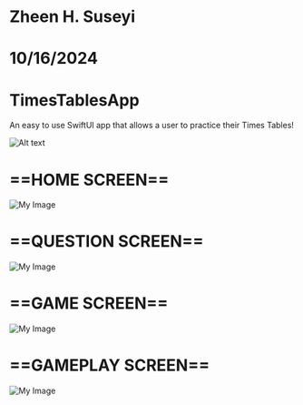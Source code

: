 # Zheen H. Suseyi
# 10/16/2024
# TimesTablesApp
An easy to use SwiftUI app that allows a user to practice their Times Tables!

![Alt text](https://github.com/zheensuseyi/TimesTablesApp/blob/main/timestableappSS/trythiscompressgif.gif
)



# ==HOME SCREEN==
![My Image](https://github.com/zheensuseyi/TimesTablesApp/blob/main/timestableappSS/HomeScreen.png)
# ==QUESTION SCREEN==
![My Image](https://github.com/zheensuseyi/TimesTablesApp/blob/main/timestableappSS/QuestionScreen.png)
# ==GAME SCREEN==
![My Image](https://github.com/zheensuseyi/TimesTablesApp/blob/main/timestableappSS/GameScreen.png)
# ==GAMEPLAY SCREEN==
![My Image](https://github.com/zheensuseyi/TimesTablesApp/blob/main/timestableappSS/GamePlayScreen.png)


